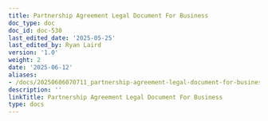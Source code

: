 ```yaml
---
title: Partnership Agreement Legal Document For Business
doc_type: doc
doc_id: doc-530
last_edited_date: '2025-05-25'
last_edited_by: Ryan Laird
version: '1.0'
weight: 2
date: '2025-06-12'
aliases:
- /docs/20250606070711_partnership-agreement-legal-document-for-business_1_1/
description: ''
linkTitle: Partnership Agreement Legal Document For Business
type: docs
---
```


